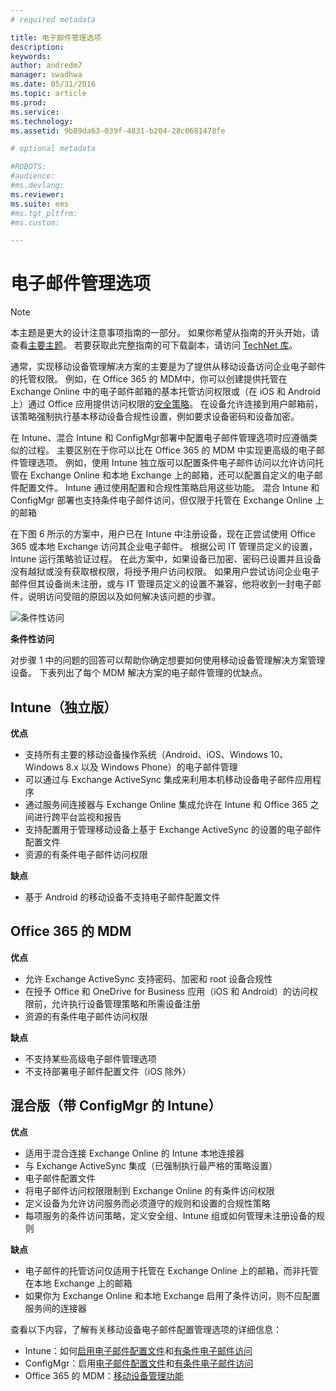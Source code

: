 ```yaml
---
# required metadata

title: 电子邮件管理选项
description:
keywords:
author: andredm7
manager: swadhwa
ms.date: 05/31/2016
ms.topic: article
ms.prod:
ms.service:
ms.technology:
ms.assetid: 9b89da63-039f-4831-b204-28c0681478fe

# optional metadata

#ROBOTS:
#audience:
#ms.devlang:
ms.reviewer: 
ms.suite: ems
#ms.tgt_pltfrm:
#ms.custom:

---
```


# 电子邮件管理选项

>[!NOTE]
>本主题是更大的设计注意事项指南的一部分。 如果你希望从指南的开头开始，请查看[主要主题](mdm-design-considerations-guide.md)。 若要获取此完整指南的可下载副本，请访问 [TechNet 库](https://gallery.technet.microsoft.com/Mobile-Device-Management-7d401582)。

通常，实现移动设备管理解决方案的主要是为了提供从移动设备访问企业电子邮件的托管权限。 例如，在 Office 365 的 MDM中，你可以创建提供托管在 Exchange Online 中的电子邮件邮箱的基本托管访问权限或（在 iOS 和 Android 上）通过 Office 应用提供访问权限的[安全策略](https://technet.microsoft.com/library/ms.o365.cc.newdevicepolicy.aspx)。 在设备允许连接到用户邮箱前，该策略强制执行基本移动设备合规性设置，例如要求设备密码和设备加密。

在 Intune、混合 Intune 和 ConfigMgr部署中配置电子邮件管理选项时应遵循类似的过程。 主要区别在于你可以比在 Office 365 的 MDM 中实现更高级的电子邮件管理选项。 例如，使用 Intune 独立版可以配置条件电子邮件访问以允许访问托管在 Exchange Online 和本地 Exchange 上的邮箱，还可以配置自定义的电子邮件配置文件。 Intune 通过使用配置和合规性策略启用这些功能。  混合 Intune 和 ConfigMgr 部署也支持条件电子邮件访问，但仅限于托管在 Exchange Online 上的邮箱

在下图 6 所示的方案中，用户已在 Intune 中注册设备，现在正尝试使用 Office 365 或本地 Exchange 访问其企业电子邮件。 根据公司 IT 管理员定义的设置，Intune 运行策略验证过程。 在此方案中，如果设备已加密、密码已设置并且设备没有越狱或没有获取根权限，将授予用户访问权限。 如果用户尝试访问企业电子邮件但其设备尚未注册，或与 IT 管理员定义的设置不兼容，他将收到一封电子邮件，说明访问受阻的原因以及如何解决该问题的步骤。 

![条件性访问](./media/MDM_Figure_06.png)

**条件性访问**

对步骤 1 中的问题的回答可以帮助你确定想要如何使用移动设备管理解决方案管理设备。 下表列出了每个 MDM 解决方案的电子邮件管理的优缺点。

## Intune（独立版）

**优点**

- 支持所有主要的移动设备操作系统（Android、iOS、Windows 10、Windows 8.x 以及 Windows Phone）的电子邮件管理
- 可以通过与 Exchange ActiveSync 集成来利用本机移动设备电子邮件应用程序
- 通过服务间连接器与 Exchange Online 集成允许在 Intune 和 Office 365 之间进行跨平台监视和报告
- 支持配置用于管理移动设备上基于 Exchange ActiveSync 的设置的电子邮件配置文件
- 资源的有条件电子邮件访问权限

**缺点**

- 基于 Android 的移动设备不支持电子邮件配置文件

## Office 365 的 MDM

**优点**

- 允许 Exchange ActiveSync 支持密码、加密和 root 设备合规性
- 在授予 Office 和 OneDrive for Business 应用（iOS 和 Android）的访问权限前，允许执行设备管理策略和所需设备注册
- 资源的有条件电子邮件访问权限

**缺点**

- 不支持某些高级电子邮件管理选项 
- 不支持部署电子邮件配置文件（iOS 除外）

## 混合版（带 ConfigMgr 的 Intune）

**优点**

- 适用于混合连接 Exchange Online 的 Intune 本地连接器
- 与 Exchange ActiveSync 集成（已强制执行最严格的策略设置）
- 电子邮件配置文件
- 将电子邮件访问权限限制到 Exchange Online 的有条件访问权限
- 定义设备为允许访问服务而必须遵守的规则和设置的合规性策略
- 每项服务的条件访问策略，定义安全组、Intune 组或如何管理未注册设备的规则

**缺点**

- 电子邮件的托管访问仅适用于托管在 Exchange Online 上的邮箱，而非托管在本地 Exchange 上的邮箱
- 如果你为 Exchange Online 和本地 Exchange 启用了条件访问，则不应配置服务间的连接器

查看以下内容，了解有关移动设备电子邮件配置管理选项的详细信息：

- Intune：如何[启用电子邮件配置文件](/Intune/deployuse/configure-access-to-corporate-email-using-email-profiles-with-microsoft-intune)和[有条件电子邮件访问](/Intune/deployuse/restrict-access-to-email-and-o365-services-with-microsoft-intune)
- ConfigMgr：启用[电子邮件配置文件](https://technet.microsoft.com/library/dn554227.aspx)和[有条件电子邮件访问](https://technet.microsoft.com/library/dn919655.aspx)
- Office 365 的 MDM：[移动设备管理功能](https://technet.microsoft.com/library/ms.o365.cc.devicepolicysupporteddevice.aspx)

<!--HONumber=Jun16_HO1-->


